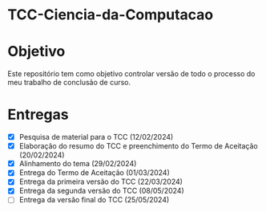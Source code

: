 # TCC-Ciencia-da-Computacao

# Objetivo
Este repositório tem como objetivo controlar versão de todo o processo do meu trabalho de conclusão de curso.

# Entregas 
- [x] Pesquisa de material para o TCC (12/02/2024)
- [x] Elaboração do resumo do TCC e preenchimento do Termo de Aceitação (20/02/2024)
- [x] Alinhamento do tema (29/02/2024)
- [x] Entrega do Termo de Aceitação (01/03/2024)
- [x] Entrega da primeira versão do TCC (22/03/2024)
- [x] Entrega da segunda versão do TCC (08/05/2024)
- [ ] Entrega da versão final do TCC (25/05/2024)
